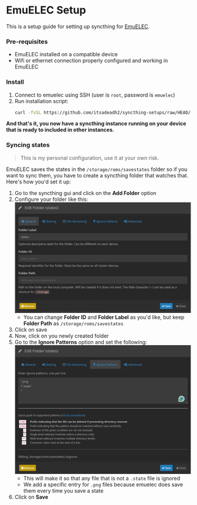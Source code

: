 # EmuELEC Setup #

This is a setup guide for setting up syncthing for [EmuELEC](https://github.com/EmuELEC/EmuELEC).

### Pre-requisites
- EmuELEC installed on a compatible device
- Wifi or ethernet connection properly configured and working in EmuELEC

### Install
1. Connect to emuelec using SSH (user is `root`, password is `emuelec`)
2. Run installation script:   
   ```bash
   curl -fsSL https://github.com/itsadeadh2/syncthing-setups/raw/HEAD/bin/emuelec_install.sh | bash
   ```

**And that's it, you now have a syncthing instance running on your device that is ready to included in other instances.**

### Syncing states
> This is my personal configuration, use it at your own risk.

EmuELEC saves the states in the `/storage/roms/savestates` folder so if you want to sync them, you have to create a syncthing folder that watches that. Here's how you'd set it up:

1. Go to the syncthing gui and click on the **Add Folder** option
2. Configure your folder like this: ![1](imgs/1.png)
    * You can change **Folder ID** and **Folder Label** as you'd like, but keep **Folder Path** as `/storage/roms/savestates`    
3. Click on save
4. Now, click on you newly created folder 
5. Go to the **Ignore Patterns** option and set the following: ![2](imgs/2.png)
    * This will make it so that any file that is not a `.state` file is ignored
    * We add a specific entry for `.png` files because emuelec does save them every time you save a state
6. Click on **Save**